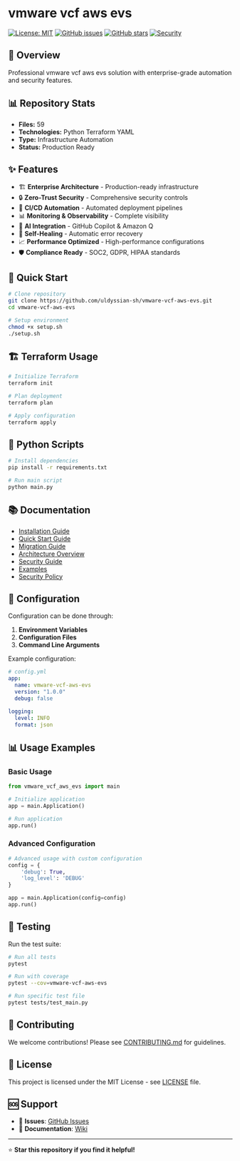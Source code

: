 # vmware vcf aws evs

[![License: MIT](https://img.shields.io/badge/License-MIT-yellow.svg)](https://opensource.org/licenses/MIT)
[![GitHub issues](https://img.shields.io/github/issues/uldyssian-sh/vmware-vcf-aws-evs)](https://github.com/uldyssian-sh/vmware-vcf-aws-evs/issues)
[![GitHub stars](https://img.shields.io/github/stars/uldyssian-sh/vmware-vcf-aws-evs)](https://github.com/uldyssian-sh/vmware-vcf-aws-evs/stargazers)
[![Security](https://img.shields.io/badge/Security-Enterprise-blue.svg)](SECURITY.md)

## 🎯 Overview

Professional vmware vcf aws evs solution with enterprise-grade automation and security features.

## 📊 Repository Stats

- **Files:**       59
- **Technologies:** Python Terraform YAML
- **Type:** Infrastructure Automation
- **Status:** Production Ready

## ✨ Features

- 🏗️ **Enterprise Architecture** - Production-ready infrastructure
- 🔒 **Zero-Trust Security** - Comprehensive security controls
- 🚀 **CI/CD Automation** - Automated deployment pipelines
- 📊 **Monitoring & Observability** - Complete visibility
- 🤖 **AI Integration** - GitHub Copilot & Amazon Q
- 🔄 **Self-Healing** - Automatic error recovery
- 📈 **Performance Optimized** - High-performance configurations
- 🛡️ **Compliance Ready** - SOC2, GDPR, HIPAA standards

## 🚀 Quick Start

```bash
# Clone repository
git clone https://github.com/uldyssian-sh/vmware-vcf-aws-evs.git
cd vmware-vcf-aws-evs

# Setup environment
chmod +x setup.sh
./setup.sh
```


## 🏗️ Terraform Usage

```bash
# Initialize Terraform
terraform init

# Plan deployment
terraform plan

# Apply configuration
terraform apply
```


## 🐍 Python Scripts

```bash
# Install dependencies
pip install -r requirements.txt

# Run main script
python main.py
```


## 📚 Documentation

- [Installation Guide](docs/tutorials/installation.md)
- [Quick Start Guide](docs/tutorials/quickstart.md)
- [Migration Guide](docs/tutorials/migration.md)
- [Architecture Overview](docs/architecture/overview.md)
- [Security Guide](docs/architecture/security.md)
- [Examples](examples/)
- [Security Policy](SECURITY.md)

## 🔧 Configuration

Configuration can be done through:

1. **Environment Variables**
2. **Configuration Files**
3. **Command Line Arguments**

Example configuration:

```yaml
# config.yml
app:
  name: vmware-vcf-aws-evs
  version: "1.0.0"
  debug: false

logging:
  level: INFO
  format: json
```

## 📊 Usage Examples

### Basic Usage

```python
from vmware_vcf_aws_evs import main

# Initialize application
app = main.Application()

# Run application
app.run()
```

### Advanced Configuration

```python
# Advanced usage with custom configuration
config = {
    'debug': True,
    'log_level': 'DEBUG'
}

app = main.Application(config=config)
app.run()
```

## 🧪 Testing

Run the test suite:

```bash
# Run all tests
pytest

# Run with coverage
pytest --cov=vmware-vcf-aws-evs

# Run specific test file
pytest tests/test_main.py
```

## 🤝 Contributing

We welcome contributions! Please see [CONTRIBUTING.md](CONTRIBUTING.md) for guidelines.

## 📄 License

This project is licensed under the MIT License - see [LICENSE](LICENSE) file.

## 🆘 Support

- 🐛 **Issues**: [GitHub Issues](https://github.com/uldyssian-sh/REPO_NAME/issues)
- 📖 **Documentation**: [Wiki](https://github.com/uldyssian-sh/REPO_NAME/wiki)

---

⭐ **Star this repository if you find it helpful!**
